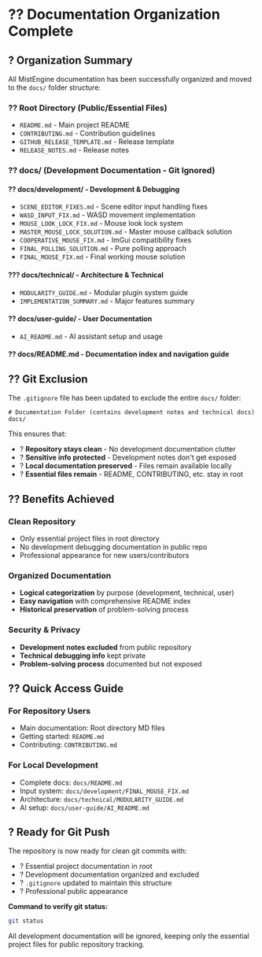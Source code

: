 # ?? Documentation Organization Complete

## ? **Organization Summary**

All MistEngine documentation has been successfully organized and moved to the `docs/` folder structure:

### ?? **Root Directory (Public/Essential Files)**
- `README.md` - Main project README
- `CONTRIBUTING.md` - Contribution guidelines  
- `GITHUB_RELEASE_TEMPLATE.md` - Release template
- `RELEASE_NOTES.md` - Release notes

### ?? **docs/ (Development Documentation - Git Ignored)**

#### ?? **docs/development/** - Development & Debugging
- `SCENE_EDITOR_FIXES.md` - Scene editor input handling fixes
- `WASD_INPUT_FIX.md` - WASD movement implementation
- `MOUSE_LOOK_LOCK_FIX.md` - Mouse look lock system
- `MASTER_MOUSE_LOCK_SOLUTION.md` - Master mouse callback solution
- `COOPERATIVE_MOUSE_FIX.md` - ImGui compatibility fixes
- `FINAL_POLLING_SOLUTION.md` - Pure polling approach
- `FINAL_MOUSE_FIX.md` - Final working mouse solution

#### ??? **docs/technical/** - Architecture & Technical
- `MODULARITY_GUIDE.md` - Modular plugin system guide
- `IMPLEMENTATION_SUMMARY.md` - Major features summary

#### ?? **docs/user-guide/** - User Documentation
- `AI_README.md` - AI assistant setup and usage

#### ?? **docs/README.md** - Documentation index and navigation guide

## ?? **Git Exclusion**

The `.gitignore` file has been updated to exclude the entire `docs/` folder:

```gitignore
# Documentation Folder (contains development notes and technical docs)
docs/
```

This ensures that:
- ? **Repository stays clean** - No development documentation clutter
- ? **Sensitive info protected** - Development notes don't get exposed
- ? **Local documentation preserved** - Files remain available locally
- ? **Essential files remain** - README, CONTRIBUTING, etc. stay in root

## ?? **Benefits Achieved**

### **Clean Repository**
- Only essential project files in root directory
- No development debugging documentation in public repo
- Professional appearance for new users/contributors

### **Organized Documentation**
- **Logical categorization** by purpose (development, technical, user)
- **Easy navigation** with comprehensive README index
- **Historical preservation** of problem-solving process

### **Security & Privacy**
- **Development notes excluded** from public repository
- **Technical debugging info** kept private
- **Problem-solving process** documented but not exposed

## ?? **Quick Access Guide**

### **For Repository Users**
- Main documentation: Root directory MD files
- Getting started: `README.md`
- Contributing: `CONTRIBUTING.md`

### **For Local Development**
- Complete docs: `docs/README.md`
- Input system: `docs/development/FINAL_MOUSE_FIX.md`
- Architecture: `docs/technical/MODULARITY_GUIDE.md`
- AI setup: `docs/user-guide/AI_README.md`

## ? **Ready for Git Push**

The repository is now ready for clean git commits with:
- ? Essential project documentation in root
- ? Development documentation organized and excluded
- ? `.gitignore` updated to maintain this structure
- ? Professional public appearance

**Command to verify git status:**
```bash
git status
```

All development documentation will be ignored, keeping only the essential project files for public repository tracking.